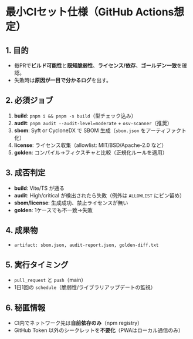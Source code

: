 
# 最小CIセット仕様（GitHub Actions想定）

## 1. 目的
- 毎PRで**ビルド可能性**と**既知脆弱性**、**ライセンス/依存**、**ゴールデン一致**を確認。
- 失敗時は**原因が一目で分かるログ**を出す。

## 2. 必須ジョブ
1. **build**: `pnpm i && pnpm -s build`（型チェック込み）
2. **audit**: `pnpm audit --audit-level=moderate` + `osv-scanner`（推奨）
3. **sbom**: Syft or CycloneDX で SBOM 生成（`sbom.json` をアーティファクト化）
4. **license**: ライセンス収集（allowlist: MIT/BSD/Apache-2.0 など）
5. **golden**: コンパイル→フィクスチャと比較（正規化ルールを適用）

## 3. 成否判定
- **build**: Vite/TS が通る
- **audit**: High/critical が検出されたら失敗（例外は `ALLOWLIST` にピン留め）
- **sbom/license**: 生成成功、禁止ライセンスが無い
- **golden**: 1ケースでも不一致→失敗

## 4. 成果物
- `artifact: sbom.json, audit-report.json, golden-diff.txt`

## 5. 実行タイミング
- `pull_request` と `push`（main）
- 1日1回の `schedule`（脆弱性/ライブラリアップデートの監視）

## 6. 秘匿情報
- CI内でネットワーク先は**自前依存のみ**（npm registry）
- GitHub Token 以外のシークレットを**不要化**（PWAはローカル通信のみ）
